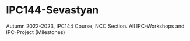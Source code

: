# IPC144-Sevastyan
Autumn 2022-2023, IPC144 Course, NCC Section. All IPC-Workshops and IPC-Project (Milestones)
